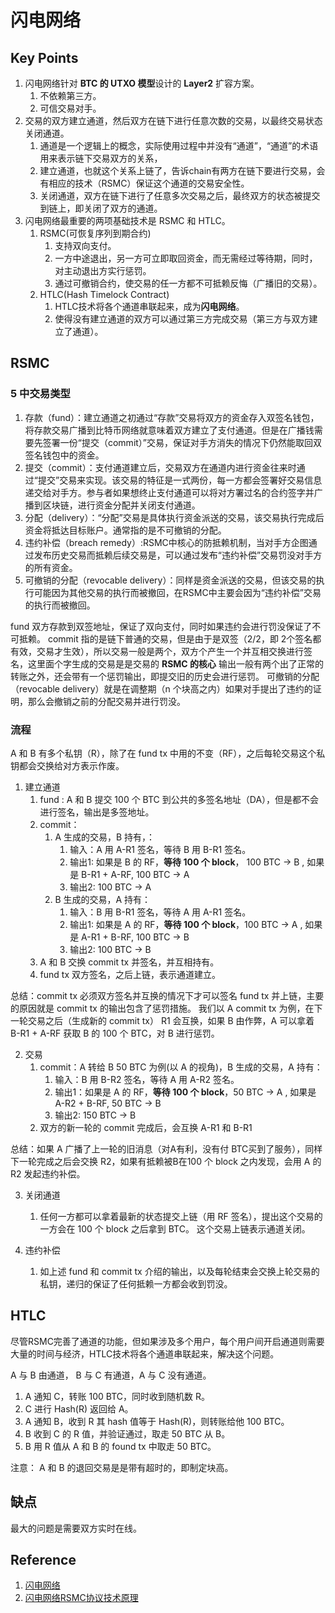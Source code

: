# 闪电网络

## Key Points 
1. 闪电网络针对 **BTC 的 UTXO 模型**设计的 **Layer2** 扩容方案。
   1. 不依赖第三方。
   2. 可信交易对手。
2. 交易的双方建立通道，然后双方在链下进行任意次数的交易，以最终交易状态关闭通道。
   1. 通道是一个逻辑上的概念，实际使用过程中并没有“通道”，“通道”的术语用来表示链下交易双方的关系，
   2. 建立通道，也就这个关系上链了，告诉chain有两方在链下要进行交易，会有相应的技术（RSMC）保证这个通道的交易安全性。
   3. 关闭通道，双方在链下进行了任意多次交易之后，最终双方的状态被提交到链上，即关闭了双方的通道。
3. 闪电网络最重要的两项基础技术是 RSMC 和 HTLC。
   1. RSMC(可恢复序列到期合约)
      1. 支持双向支付。
      2. 一方中途退出，另一方可立即取回资金，而无需经过等待期，同时，对主动退出方实行惩罚。
      3. 通过可撤销合约，使交易的任一方都不可抵赖反悔（广播旧的交易）。
   2. HTLC(Hash Timelock Contract)
      1. HTLC技术将各个通道串联起来，成为**闪电网络**。
      2. 使得没有建立通道的双方可以通过第三方完成交易（第三方与双方建立了通道）。

## RSMC

### 5 中交易类型
1. 存款（fund）：建立通道之初通过“存款”交易将双方的资金存入双签名钱包，将存款交易广播到比特币网络就意味着双方建立了支付通道。但是在广播钱需要先签署一份“提交（commit）”交易，保证对手方消失的情况下仍然能取回双签名钱包中的资金。
2. 提交（commit）：支付通道建立后，交易双方在通道内进行资金往来时通过“提交”交易来实现。该交易的特征是一式两份，每一方都会签署好交易信息递交给对手方。参与者如果想终止支付通道可以将对方署过名的合约签字并广播到区块链，进行资金分配并关闭支付通道。
3. 分配（delivery）：“分配”交易是具体执行资金派送的交易，该交易执行完成后资金将抵达目标账户。通常指的是不可撤销的分配。
4. 违约补偿（breach remedy）:RSMC中核心的防抵赖机制，当对手方企图通过发布历史交易而抵赖后续交易是，可以通过发布“违约补偿”交易罚没对手方的所有资金。
5. 可撤销的分配（revocable delivery）：同样是资金派送的交易，但该交易的执行可能因为其他交易的执行而被撤回，在RSMC中主要会因为“违约补偿”交易的执行而被撤回。

fund 双方存款到双签地址，保证了双向支付，同时如果违约会进行罚没保证了不可抵赖。
commit 指的是链下普通的交易，但是由于是双签（2/2，即 2个签名都有效，交易才生效），所以交易一般是两个，双方个产生一个并互相交换进行签名，这里面个字生成的交易是是交易的 
**RSMC 的核心** 输出一般有两个出了正常的转账之外，还会带有一个惩罚输出，即提交旧的历史会进行惩罚。
可撤销的分配（revocable delivery）就是在调整期（n 个块高之内）如果对手提出了违约的证明，那么会撤销之前的分配交易并进行罚没。

### 流程

A 和 B 有多个私钥（R），除了在 fund tx 中用的不变（RF），之后每轮交易这个私钥都会交换给对方表示作废。
1. 建立通道 
   1. fund : A 和 B 提交 100 个 BTC 到公共的多签名地址（DA），但是都不会进行签名，输出是多签地址。
   2. commit： 
      1. A 生成的交易，B 持有，：
         1. 输入：A 用 A-R1 签名，等待 B 用 B-R1 签名。
         2. 输出1: 如果是 B 的 RF，**等待 100 个 block**， 100 BTC -> B , 如果是 B-R1 + A-RF, 100 BTC -> A
         3. 输出2: 100 BTC -> A
      2. B 生成的交易，A 持有：
         1. 输入：B 用 B-R1 签名，等待 A 用 A-R1 签名。
         2. 输出1: 如果是 A 的 RF，**等待 100 个 block**，100 BTC -> A , 如果是 A-R1 + B-RF, 100 BTC -> B
         3. 输出2: 100 BTC -> B
   3. A 和 B 交换 commit tx 并签名，并互相持有。
   4. fund tx 双方签名，之后上链，表示通道建立。
 
总结：commit tx 必须双方签名并互换的情况下才可以签名 fund tx 并上链，主要的原因就是 commit tx 的输出包含了惩罚措施。
我们以 A commit tx 为例，在下一轮交易之后（生成新的 commit tx） R1 会互换，如果 B 由作弊，A 可以拿着 B-R1 + A-RF
获取 B 的 100 个 BTC，对 B 进行惩罚。

2. 交易
   1. commit：A 转给 B 50 BTC 为例(以 A 的视角)，B 生成的交易，A 持有：
      1. 输入：B 用 B-R2 签名，等待 A 用 A-R2 签名。
      2. 输出1：如果是 A 的 RF，**等待 100 个 block**，50 BTC -> A , 如果是 A-R2 + B-RF, 50 BTC -> B
      3. 输出2: 150 BTC -> B
   2. 双方的新一轮的 commit 完成后，会互换 A-R1 和 B-R1

总结：如果 A 广播了上一轮的旧消息（对A有利，没有付 BTC买到了服务），同样下一轮完成之后会交换 R2，如果有抵赖被B在100 个 block 之内发现，会用 A 的 R2 发起违约补偿。
   

3. 关闭通道 
   1. 任何一方都可以拿着最新的状态提交上链（用 RF 签名），提出这个交易的一方会在 100 个 block 之后拿到 BTC。
   这个交易上链表示通道关闭。

4. 违约补偿 
   1. 如上述 fund 和 commit tx 介绍的输出，以及每轮结束会交换上轮交易的私钥，递归的保证了任何抵赖一方都会收到罚没。

## HTLC

尽管RSMC完善了通道的功能，但如果涉及多个用户，每个用户间开启通道则需要大量的时间与经济，HTLC技术将各个通道串联起来，解决这个问题。

A 与 B 由通道， B 与 C 有通道，A 与 C 没有通道。

1. A 通知 C，转账 100 BTC，同时收到随机数 R。
2. C 进行 Hash(R) 返回给 A。
3. A 通知 B，收到 R 其 hash 值等于 Hash(R)，则转账给他 100 BTC。
4. B 收到 C 的 R 值，并验证通过，取走 50 BTC 从 B。
5. B 用 R 值从 A 和 B 的 found tx 中取走 50 BTC。

注意： A 和 B 的退回交易是是带有超时的，即制定块高。

## 缺点
最大的问题是需要双方实时在线。


## Reference
1. [闪电网络](https://www.jianshu.com/p/e326802294e1)
2. [闪电网络RSMC协议技术原理](https://blog.csdn.net/zr1213159840/article/details/111320296)